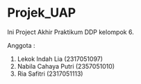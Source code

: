 # Projek_UAP
Ini Project Akhir Praktikum DDP kelompok 6.

Anggota :
1. Lekok Indah Lia (2317051097)
2. Nabila Cahaya Putri (2357051010)
3. Ria Safitri (2317051113)
